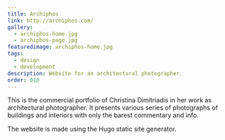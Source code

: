 ```yaml
---
title: Archiphos
link: http://archiphos.com/
gallery: 
  - archiphos-home.jpg
  - archiphos-page.jpg
featuredimage: archiphos-home.jpg
tags:
  - design
  - development
description: Website for an architectural photographer.
order: 010
---
```


This is the commercial portfolio of Christina Dimitriadis in her work as architectural photographer. It presents various series of photographs of buildings and interiors with only the barest commentary and info.

The website is made using the Hugo static site generator.
